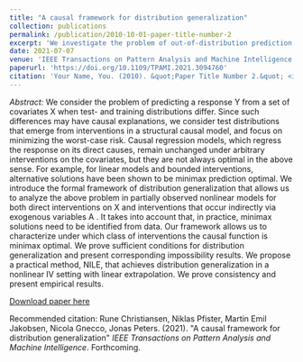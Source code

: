 ```yaml
---
title: "A causal framework for distribution generalization"
collection: publications
permalink: /publication/2010-10-01-paper-title-number-2
excerpt: 'We investigate the problem of out-of-distribution prediction from a causal model perspective where perturbations of the test-data distribution arise from interventions. We analyze the connection between the best predictive model and causal model. Finally, we propose a non-parametric causal effect estimator'
date: 2021-07-07
venue: 'IEEE Transactions on Pattern Analysis and Machine Intelligence (TPAMI)'
paperurl: 'https://doi.org/10.1109/TPAMI.2021.3094760'
citation: 'Your Name, You. (2010). &quot;Paper Title Number 2.&quot; <i>Journal 1</i>. 1(2).'
---
```

<i>Abstract:</i> We consider the problem of predicting a response Y from a set of covariates X when test- and training distributions differ. Since such differences may have causal explanations, we consider test distributions that emerge from interventions in a structural causal model, and focus on minimizing the worst-case risk. Causal regression models, which regress the response on its direct causes, remain unchanged under arbitrary interventions on the covariates, but they are not always optimal in the above sense. For example, for linear models and bounded interventions, alternative solutions have been shown to be minimax prediction optimal. We introduce the formal framework of distribution generalization that allows us to analyze the above problem in partially observed nonlinear models for both direct interventions on X and interventions that occur indirectly via exogenous variables A . It takes into account that, in practice, minimax solutions need to be identified from data. Our framework allows us to characterize under which class of interventions the causal function is minimax optimal. We prove sufficient conditions for distribution generalization and present corresponding impossibility results. We propose a practical method, NILE, that achieves distribution generalization in a nonlinear IV setting with linear extrapolation. We prove consistency and present empirical results.

[Download paper here](https://doi.org/10.1109/TPAMI.2021.3094760)

Recommended citation: Rune Christiansen, Niklas Pfister, Martin Emil Jakobsen, Nicola Gnecco, Jonas Peters. (2021). "A causal framework for distribution generalization" <i>IEEE Transactions on Pattern Analysis and Machine Intelligence</i>. Forthcoming.